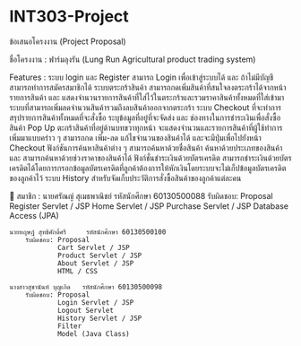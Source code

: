 # INT303-Project

ข้อเสนอโครงงาน (Project Proposal) 

ชื่อโครงงาน : ฟาร์มลุงรัน (Lung Run Agricultural product trading system)

Features :
ระบบ login และ Register สามารถ Login เพื่อเข้าสู่ระบบได้ และ ถ้าไม่มีบัญชีสามารถทำการสมัครสมาชิกได้
ระบบตระกร้าสินค้า สามารถกดเพิ่มสินค้าที่สนใจลงตระกร้าได้จากหน้ารายการสินค้า และ แสดงจำนวนรายการสินค้าที่ใส่ไว้ในตระกร้าและรวมราคาสินค้าทั้งหมดที่ใส่เข้ามา
ระบบที่สามารถเพิ่มลดจำนวนสินค้ารวมถึงลบสินค้าออกจากตระกร้า 
ระบบ Checkout ที่จะทำการสรุปรายการสินค้าทั้งหมดที่จะสั่งซื้อ ระบุข้อมูลที่อยู่ที่จะจัดส่ง และ ช่องทางในการชำระเงินเพื่อสั่งซื้อสินค้า
Pop Up ตะกร้าสินค้าที่อยู่ด้านบทขวาทุกหน้า จะแสดงจำนวนและรายการสินค้าที่ผู้ใช้ทำการเพิ่มมาแบบคร่าว ๆ สามารถกด เพิ่ม-ลด แก้ไขจำนวนของสินค้าได้ และจะมีปุ่มเพื่อไปยังหน้า Checkout
ฟังก์ชันการค้นหาสินค้าต่าง ๆ สามารถค้นหาด้วยชื่อสินค้า ค้นหาด้วยประเภทของสินค้า และ สามารถค้นหาด้วยช่วงราคาของสินค้าได้ 
ฟังก์ชั่นชำระเงินด้วยบัตรเครดิต สามารถชำระเงินด้วยบัตรเครดิตได้โดยการกรอกข้อมูลบัตรเครดิตที่ลูกค้าต้องการให้หักเงินโดยระบบจะไม่เก็ปข้อมูลบัตรเครดิตของลูกค้าไว้
ระบบ History สำหรับจัดเก็บประวัติการสั่งซื้อสินค้าของลูกค้าแต่ละคน


สมาชิก :
	นายศรัณญ์ สุเมธพาณิชย์   รหัสนักศึกษา 60130500088 
รับผิดชอบ: Proposal	   	    
	    Register Servlet / JSP
	    Home Servlet / JSP
	    Purchase Servlet / JSP
	    Database Access (JPA)

	นายหฤษฎ์ สุทธิศักดิ์ศรี     รหัสนักศึกษา 60130500100
		รับผิดชอบ: Proposal
			    Cart Servlet / JSP
			    Product Servlet / JSP
			    About Servlet / JSP
			    HTML / CSS 

	นางสาวสุชานันท์ บุญเกิด   รหัสนักศึกษา 60130500098
		รับผิดชอบ: Proposal
			    Login Servlet / JSP
			    Logout Servlet
			    History Servlet / JSP
			    Filter
			    Model (Java Class)
